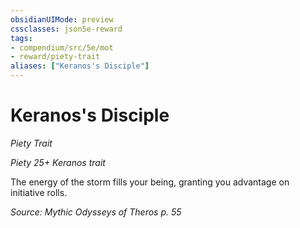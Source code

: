 ```yaml
---
obsidianUIMode: preview
cssclasses: json5e-reward
tags:
- compendium/src/5e/mot
- reward/piety-trait
aliases: ["Keranos's Disciple"]
---
```

# Keranos's Disciple
*Piety Trait*  

*Piety 25+ Keranos trait*

The energy of the storm fills your being, granting you advantage on initiative rolls.

*Source: Mythic Odysseys of Theros p. 55*